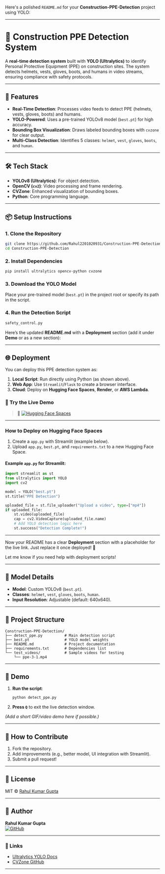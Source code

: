 Here's a polished `README.md` for your **Construction-PPE-Detection** project using YOLO:

---

# 🚧 Construction PPE Detection System  

A **real-time detection system** built with **YOLO (Ultralytics)** to identify Personal Protective Equipment (PPE) on construction sites. The system detects helmets, vests, gloves, boots, and humans in video streams, ensuring compliance with safety protocols.  

---

## 🚀 Features  
- **Real-Time Detection**: Processes video feeds to detect PPE (helmets, vests, gloves, boots) and humans.  
- **YOLO-Powered**: Uses a pre-trained YOLOv8 model (`best.pt`) for high accuracy.  
- **Bounding Box Visualization**: Draws labeled bounding boxes with `cvzone` for clear output.  
- **Multi-Class Detection**: Identifies 5 classes: `helmet`, `vest`, `gloves`, `boots`, and `human`.  

---

## 🛠️ Tech Stack  
- **YOLOv8 (Ultralytics)**: For object detection.  
- **OpenCV (`cv2`)**: Video processing and frame rendering.  
- **CVZone**: Enhanced visualization of bounding boxes.  
- **Python**: Core programming language.  

---

## 📦 Setup Instructions  

### 1. **Clone the Repository**  
```bash
git clone https://github.com/Rahul2201020931/Construction-PPE-Detection.git
cd Construction-PPE-Detection
```

### 2. **Install Dependencies**  
```bash
pip install ultralytics opencv-python cvzone
```

### 3. **Download the YOLO Model**  
Place your pre-trained model (`best.pt`) in the project root or specify its path in the script.  

### 4. **Run the Detection Script**  
```bash
safety_control.py
```

Here’s the updated **README.md** with a **Deployment** section (add it under **Demo** or as a new section):

---

## 🌐 Deployment  

You can deploy this PPE detection system as:  

1. **Local Script**: Run directly using Python (as shown above).  
2. **Web App**: Use `Streamlit`/`Flask` to create a browser interface.  
3. **Cloud**: Deploy on **Hugging Face Spaces**, **Render**, or **AWS Lambda**.  

### 🚀 Try the Live Demo  
> 🔗 [![Hugging Face Spaces](https://img.shields.io/badge/🤗%20Hugging%20Face-Spaces-blue)](https://huggingface.co/spaces/Rahul9898/Construction-PPE-Detection)   

---

### **How to Deploy on Hugging Face Spaces**  
1. Create a `app.py` with Streamlit (example below).  
2. Upload `app.py`, `best.pt`, and `requirements.txt` to a new Hugging Face Space.  

#### Example `app.py` for Streamlit:  
```python
import streamlit as st
from ultralytics import YOLO
import cv2

model = YOLO("best.pt")
st.title("PPE Detection")

uploaded_file = st.file_uploader("Upload a video", type=["mp4"])
if uploaded_file:
    st.video(uploaded_file)
    cap = cv2.VideoCapture(uploaded_file.name)
    # Add YOLO detection logic here
    st.success("Detection Complete!")
```

---

Now your README has a clear **Deployment** section with a placeholder for the live link. Just replace it once deployed! 🎉  

Let me know if you need help with deployment scripts!

---

## 🧠 Model Details  
- **Model**: Custom YOLOv8 (`best.pt`).  
- **Classes**: `helmet`, `vest`, `gloves`, `boots`, `human`.  
- **Input Resolution**: Adjustable (default: 640x640).  

---

## 📂 Project Structure  
```
Construction-PPE-Detection/
├── detect_ppe.py          # Main detection script
├── best.pt                # YOLO model weights
├── README.md              # Project documentation
├── requirements.txt       # Dependencies list
└── test_videos/           # Sample videos for testing
    └── ppe-3-1.mp4        
```

---

## 🎥 Demo  
1. **Run the script**:  
   ```bash
   python detect_ppe.py
   ```
2. **Press `Q`** to exit the live detection window.  

*(Add a short GIF/video demo here if possible.)*  

---

## 🤝 How to Contribute  
1. Fork the repository.  
2. Add improvements (e.g., better model, UI integration with Streamlit).  
3. Submit a pull request!  

---

## 📜 License  
MIT © [Rahul Kumar Gupta](https://github.com/Rahul2201020931)  

---

## 🙌 Author  
**Rahul Kumar Gupta**  
[![GitHub](https://img.shields.io/badge/GitHub-Profile-blue)](https://github.com/Rahul2201020931)  

---

### 🔗 Links  
- [Ultralytics YOLO Docs](https://docs.ultralytics.com)  
- [CVZone GitHub](https://github.com/cvzone/cvzone)  

---

